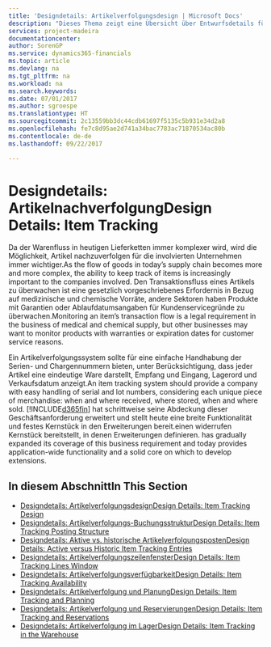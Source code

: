 ```yaml
---
title: 'Designdetails: Artikelverfolgungsdesign | Microsoft Docs'
description: "Dieses Thema zeigt eine Übersicht über Entwurfsdetails für Artikelverfolgung."
services: project-madeira
documentationcenter: 
author: SorenGP
ms.service: dynamics365-financials
ms.topic: article
ms.devlang: na
ms.tgt_pltfrm: na
ms.workload: na
ms.search.keywords: 
ms.date: 07/01/2017
ms.author: sgroespe
ms.translationtype: HT
ms.sourcegitcommit: 2c13559bb3dc44cdb61697f5135c5b931e34d2a8
ms.openlocfilehash: fe7c8d95ae2d741a34bac7783ac71870534ac80b
ms.contentlocale: de-de
ms.lasthandoff: 09/22/2017

---
```

# <a name="design-details-item-tracking"></a><span data-ttu-id="67020-103">Designdetails: Artikelnachverfolgung</span><span class="sxs-lookup"><span data-stu-id="67020-103">Design Details: Item Tracking</span></span>
<span data-ttu-id="67020-104">Da der Warenfluss in heutigen Lieferketten immer komplexer wird, wird die Möglichkeit, Artikel nachzuverfolgen für die involvierten Unternehmen immer wichtiger.</span><span class="sxs-lookup"><span data-stu-id="67020-104">As the flow of goods in today’s supply chain becomes more and more complex, the ability to keep track of items is increasingly important to the companies involved.</span></span> <span data-ttu-id="67020-105">Den Transaktionsfluss eines Artikels zu überwachen ist eine gesetzlich vorgeschriebenes Erfordernis in Bezug auf medizinische und chemische Vorräte, andere Sektoren haben Produkte mit Garantien oder Ablaufdatumsangaben für Kundenservicegründe zu überwachen.</span><span class="sxs-lookup"><span data-stu-id="67020-105">Monitoring an item’s transaction flow is a legal requirement in the business of medical and chemical supply, but other businesses may want to monitor products with warranties or expiration dates for customer service reasons.</span></span>  

<span data-ttu-id="67020-106">Ein Artikelverfolgungssystem sollte für eine einfache Handhabung der Serien- und Chargennummern bieten, unter Berücksichtigung, dass jeder Artikel eine eindeutige Ware darstellt, Empfang und Eingang, Lagerord und Verkaufsdatum anzeigt.</span><span class="sxs-lookup"><span data-stu-id="67020-106">An item tracking system should provide a company with easy handling of serial and lot numbers, considering each unique piece of merchandise: when and where received, where stored, when and where sold.</span></span> [!INCLUDE[d365fin](includes/d365fin_md.md)]<span data-ttu-id="67020-107"> hat schrittweise seine Abdeckung dieser Geschäftsanforderung erweitert und stellt heute eine breite Funktionalität und festes Kernstück in den Erweiterungen bereit.einen widerrufen Kernstück bereitstellt, in denen Erweiterungen definieren.</span><span class="sxs-lookup"><span data-stu-id="67020-107"> has gradually expanded its coverage of this business requirement and today provides application-wide functionality and a solid core on which to develop extensions.</span></span>  

## <a name="in-this-section"></a><span data-ttu-id="67020-108">In diesem Abschnitt</span><span class="sxs-lookup"><span data-stu-id="67020-108">In This Section</span></span>  
* [<span data-ttu-id="67020-109">Designdetails: Artikelverfolgungsdesign</span><span class="sxs-lookup"><span data-stu-id="67020-109">Design Details: Item Tracking Design</span></span>](design-details-item-tracking-design.md)  
* [<span data-ttu-id="67020-110">Designdetails: Artikelverfolgungs-Buchungsstruktur</span><span class="sxs-lookup"><span data-stu-id="67020-110">Design Details: Item Tracking Posting Structure</span></span>](design-details-item-tracking-posting-structure.md)  
* [<span data-ttu-id="67020-111">Designdetails: Aktive vs. historische Artikelverfolgungsposten</span><span class="sxs-lookup"><span data-stu-id="67020-111">Design Details: Active versus Historic Item Tracking Entries</span></span>](design-details-active-versus-historic-item-tracking-entries.md)  
* [<span data-ttu-id="67020-112">Designdetails: Artikelverfolgungszeilenfenster</span><span class="sxs-lookup"><span data-stu-id="67020-112">Design Details: Item Tracking Lines Window</span></span>](design-details-item-tracking-lines-window.md)  
* [<span data-ttu-id="67020-113">Designdetails: Artikelverfolgungsverfügbarkeit</span><span class="sxs-lookup"><span data-stu-id="67020-113">Design Details: Item Tracking Availability</span></span>](design-details-item-tracking-availability.md)  
* [<span data-ttu-id="67020-114">Designdetails: Artikelverfolgung und Planung</span><span class="sxs-lookup"><span data-stu-id="67020-114">Design Details: Item Tracking and Planning</span></span>](design-details-item-tracking-and-planning.md)  
* [<span data-ttu-id="67020-115">Designdetails: Artikelverfolgung und Reservierungen</span><span class="sxs-lookup"><span data-stu-id="67020-115">Design Details: Item Tracking and Reservations</span></span>](design-details-item-tracking-and-reservations.md)  
* [<span data-ttu-id="67020-116">Designdetails: Artikelverfolgung im Lager</span><span class="sxs-lookup"><span data-stu-id="67020-116">Design Details: Item Tracking in the Warehouse</span></span>](design-details-item-tracking-in-the-warehouse.md)

